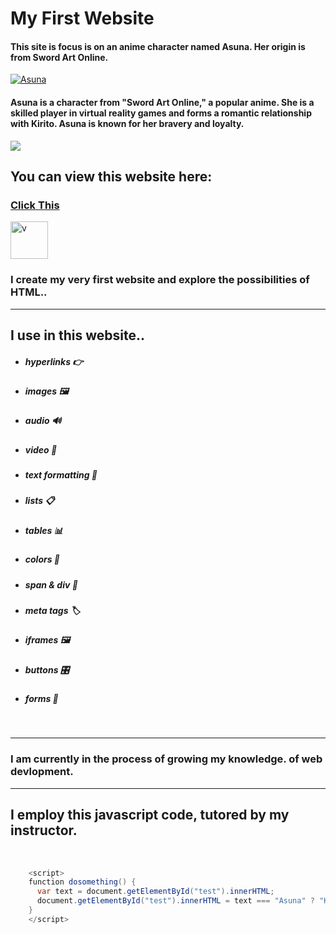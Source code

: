# My First Website

#### This site is  focus is on an anime character named Asuna. Her origin is from Sword Art Online.
[![Asuna](https://media.tenor.com/qFACW-ey5xoAAAAC/asuna-xeno-n461.gif "Asuna")](https://swordartonline.fandom.com/wiki/Yuuki_Asuna "Asuna")




#### Asuna is a character from "Sword Art Online," a popular anime. She is a skilled player in virtual reality games and forms a romantic relationship with Kirito. Asuna is known for her bravery and loyalty.
![](https://media.tenor.com/Fz3fwf0ETCoAAAAC/asuna-sao.gif)

## You can view this website here:

### [Click This](https://ruhannn.github.io/my-first-website/ "Click This")

<img src="https://media.tenor.com/8uWQyItbaCAAAAAM/asuna-dance.gif" height="60" width="60" alt="v">




###  I create my very first website and explore the possibilities of HTML..

------------


## **I use in this website..**





- ##### hyperlinks 👉
- ##### images 🖼️
- ##### audio 🔊
- ##### video 🎥
- ##### text formatting 💬
- ##### lists 📋
- ##### tables 📊
- ##### colors 🎨
- ##### span & div 🧩
- ##### meta tags 🏷️
- ##### iframes 🖼️
- ##### buttons 🎛️
- ##### forms 📝

<br>



------------


### I am currently in the process of growing my knowledge. of web devlopment.


------------


## I employ this javascript code, tutored by my instructor.

<br>

```java
    <script>
    function dosomething() {
      var text = document.getElementById("test").innerHTML;
      document.getElementById("test").innerHTML = text === "Asuna" ? "Kirito" : "Asuna";
    }
    </script>
```
<br>


